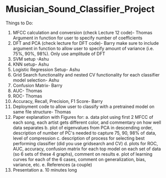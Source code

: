 # Musician_Sound_Classifier_Project

Things to Do:
1. MFCC calculation and conversion (check Lecture 12 code)- Thomas
        Argument in function for user to specify number of coefficients
3. DFT and PCA (check lecture for DFT code)- Barry
        make sure to include argument in function to allow user to specify amount of variance (i.e. 75%, 90%, 98%). 
        Only use amplitude of DFT
3. SVM setup -Ashu
4. KNN setup- Ashu
5. Logistic Regression Setup- Ashu
6. Grid Search functionality and nested CV functionality for each classifier model selection- Ashu
7. Confusion Matrix- Barry
8. AUC- Thomas
9. ROC- Thomas
10. Accuracy, Recall, Precision, F1 Score- Barry
11. Deployment code to allow user to classify with a pretrained model on same file structure- Thomas
12. Paper explanation with Figures for:
         a. data plot using first 2 MFCC of each song, each artist gets different color, and commentary on how well data separates
         b. plot of eigenvalues from PCA in descending order, description of number of PC's needed to capture 75, 90, 98% of data, level of compression
         c. description of process for selecting best performing classifier (did you use gridsearch and CV)
         d. plots for ROC, AUC, accuracy, confusion matrix for each top model on each set of data (so 6 sets of these 4 graphs), comment on results
         e. plot of learning curves for each of the 6 cases, comment on generalization, bias, variance, etc.
         e. References (a couple)
14. Presentation
         a. 10 minutes long
